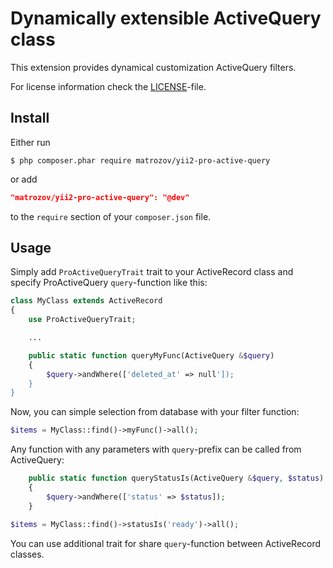 # Dynamically extensible ActiveQuery class

This extension provides dynamical customization ActiveQuery filters.

For license information check the [LICENSE](LICENSE.md)-file.

## Install

Either run
```shell script
$ php composer.phar require matrozov/yii2-pro-active-query
```

or add
```json
"matrozov/yii2-pro-active-query": "@dev"
```
to the `require` section of your `composer.json` file.

## Usage

Simply add `ProActiveQueryTrait` trait to your ActiveRecord class and specify ProActiveQuery `query`-function like this:
```php
class MyClass extends ActiveRecord
{
    use ProActiveQueryTrait;

    ...

    public static function queryMyFunc(ActiveQuery &$query)
    {
        $query->andWhere(['deleted_at' => null']);
    }
}
``` 
Now, you can simple selection from database with your filter function:
```php
$items = MyClass::find()->myFunc()->all();
```

Any function with any parameters with `query`-prefix can be called from ActiveQuery:
```php
    public static function queryStatusIs(ActiveQuery &$query, $status)
    {
        $query->andWhere(['status' => $status]);
    }
```
```php
$items = MyClass::find()->statusIs('ready')->all();
```

You can use additional trait for share `query`-function between ActiveRecord classes.
